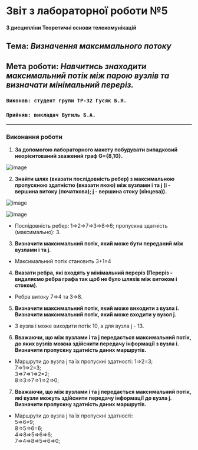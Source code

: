 # Звіт з лабораторної роботи №5

#### З дисципліни Теоретичні основи телекомунікацій
## Тема: _Визначення максимального потоку_

## Мета роботи: _Навчитись знаходити максимальний потік між парою вузлів та визначати мінімальний переріз._

### `Виконав: студент групи ТР-32 Гусяк Б.Я.`
### `Прийняв: викладач Бугиль Б.А.`
---

### Виконання роботи
1. **За допомогою лабораторного макету побудувати випадковий неорієнтований зважений граф G={8,10}.**

![image](https://graphonline.ru/tmp/saved/QO/QOIiNfnbvQcHVNrJ.png)

2. **Знайти шлях (вказати послідовність ребер) з максимальною пропускною здатністю (вказати якою) між вузлами i та j (i - вершина витоку (початкова); j - вершина стоку (кінцева)).**

![image](https://graphonline.ru/tmp/saved/xg/xgHdRhvOrbXKpvvP.png)

![image](https://user-images.githubusercontent.com/48242919/119276630-d5191480-bc23-11eb-9c6d-2a3eebdced79.png)

- Послідовність ребер: 1⇒2⇒7⇒3⇒8⇒6; пропускна здатність (максимально): 3. 

3. **Визначити максимальний потік, який може бути переданий між вузлами i та j.**
- Максимальний потік становить 3+1=4

4. **Вказати ребра, які входять у мінімальний переріз (Переріз - видаляємо ребра графа так щоб не було шляхів між витоком і стоком).**
- Ребра витоку 7=>4 та 3=>8.

5. **Визначити максимальний потік, який може виходити з вузла i. Визначити максимальний потік, який може входити у вузол j.**
- З вузла i може виходити потік 10, а для вузла j - 13.

6. **Вважаючи, що між вузлами i та j передається максимальний потік, до яких вузлів можна здійснити передачу інформації з вузла і. Визначити пропускну здатність даних маршрутів.**
- Маршрути до вузла j та їх пропускні здатності:
   1⇒2=3;  
   7⇒1⇒2=3;  
   3⇒7⇒1⇒2=2;  
   8⇒3⇒7⇒1⇒2⇒0;  

7. **Вважаючи, що між вузлами i та j передається максимальний потік, які вузли можуть здійснити передачу інформації до вузла j. Визначити пропускну здатність даних маршрутів.**
- Маршрути до вузла j та їх пропускні здатності:  
   5⇒6=9;  
   8⇒5⇒6=6;  
   4⇒8⇒5⇒6⇒6;  
   7⇒4⇒8⇒5⇒6⇒0;  
